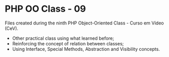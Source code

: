 # PHP OO Class - 09
Files created during the ninth PHP Object-Oriented Class - Curso em Vídeo (CeV).

- Other practical class using what learned before;
- Reinforcing the concept of relation between classes;
- Using Interface, Special Methods, Abstraction and Visibility concepts.


